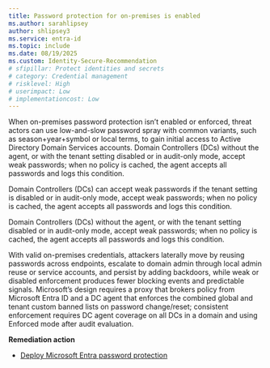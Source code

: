 ```yaml
---
title: Password protection for on-premises is enabled
ms.author: sarahlipsey
author: shlipsey3
ms.service: entra-id
ms.topic: include
ms.date: 08/19/2025
ms.custom: Identity-Secure-Recommendation
# sfipillar: Protect identities and secrets
# category: Credential management
# risklevel: High
# userimpact: Low
# implementationcost: Low
---
```

When on-premises password protection isn’t enabled or enforced, threat actors can use low-and-slow password spray with common variants, such as season+year+symbol or local terms, to gain initial access to Active Directory Domain Services accounts. Domain Controllers (DCs) without the agent, or with the tenant setting disabled or in audit-only mode, accept weak passwords; when no policy is cached, the agent accepts all passwords and logs this condition. 


Domain Controllers (DCs) can accept weak passwords if the tenant setting is disabled or in audit-only mode, accept weak passwords; when no policy is cached, the agent accepts all passwords and logs this condition.

Domain Controllers (DCs) without the agent, or with the tenant setting disabled or in audit-only mode, accept weak passwords; when no policy is cached, the agent accepts all passwords and logs this condition. 





With valid on-premises credentials, attackers laterally move by reusing passwords across endpoints, escalate to domain admin through local admin reuse or service accounts, and persist by adding backdoors, while weak or disabled enforcement produces fewer blocking events and predictable signals. Microsoft’s design requires a proxy that brokers policy from Microsoft Entra ID and a DC agent that enforces the combined global and tenant custom banned lists on password change/reset; consistent enforcement requires DC agent coverage on all DCs in a domain and using Enforced mode after audit evaluation.  

**Remediation action**

- [Deploy Microsoft Entra password protection](../../identity/authentication/howto-password-ban-bad-on-premises-deploy.md)